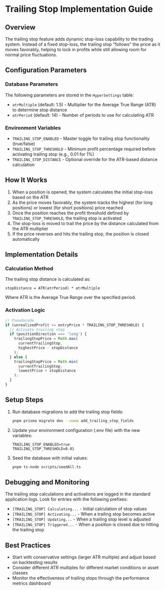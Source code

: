 # Trailing Stop Implementation Guide

## Overview

The trailing stop feature adds dynamic stop-loss capability to the trading system. Instead of a fixed stop-loss, the trailing stop "follows" the price as it moves favorably, helping to lock in profits while still allowing room for normal price fluctuations.

## Configuration Parameters

### Database Parameters

The following parameters are stored in the `HyperSettings` table:

- `atrMultiple` (default: 1.5) - Multiplier for the Average True Range (ATR) to determine stop distance
- `atrPeriod` (default: 14) - Number of periods to use for calculating ATR

### Environment Variables

- `TRAILING_STOP_ENABLED` - Master toggle for trailing stop functionality (true/false)
- `TRAILING_STOP_THRESHOLD` - Minimum profit percentage required before activating trailing stop (e.g., 0.01 for 1%)
- `TRAILING_STOP_DISTANCE` - Optional override for the ATR-based distance calculation

## How It Works

1. When a position is opened, the system calculates the initial stop-loss based on the ATR
2. As the price moves favorably, the system tracks the highest (for long positions) or lowest (for short positions) price reached
3. Once the position reaches the profit threshold defined by `TRAILING_STOP_THRESHOLD`, the trailing stop is activated
4. The stop-loss is moved to trail the price by the distance calculated from the ATR multiplier
5. If the price reverses and hits the trailing stop, the position is closed automatically

## Implementation Details

### Calculation Method

The trailing stop distance is calculated as:

```
stopDistance = ATR(atrPeriod) * atrMultiple
```

Where ATR is the Average True Range over the specified period.

### Activation Logic

```typescript
// Pseudocode
if (unrealizedProfit >= entryPrice * TRAILING_STOP_THRESHOLD) {
  // Activate trailing stop
  if (positionDirection === 'long') {
    trailingStopPrice = Math.max(
      currentTrailingStop, 
      highestPrice - stopDistance
    );
  } else {
    trailingStopPrice = Math.min(
      currentTrailingStop,
      lowestPrice + stopDistance
    );
  }
}
```

## Setup Steps

1. Run database migrations to add the trailing stop fields:
   ```bash
   pnpm prisma migrate dev --name add_trailing_stop_fields
   ```

2. Update your environment configuration (.env file) with the new variables:
   ```
   TRAILING_STOP_ENABLED=true
   TRAILING_STOP_THRESHOLD=0.01
   ```

3. Seed the database with initial values:
   ```bash
   pnpm ts-node scripts/seedAll.ts
   ```

## Debugging and Monitoring

The trailing stop calculations and activations are logged in the standard application logs. Look for entries with the following prefixes:

- `[TRAILING_STOP] Calculating...` - Initial calculation of stop values
- `[TRAILING_STOP] Activating...` - When a trailing stop becomes active
- `[TRAILING_STOP] Updating...` - When a trailing stop level is adjusted
- `[TRAILING_STOP] Triggered...` - When a position is closed due to hitting the trailing stop

## Best Practices

- Start with conservative settings (larger ATR multiple) and adjust based on backtesting results
- Consider different ATR multiples for different market conditions or asset classes
- Monitor the effectiveness of trailing stops through the performance metrics dashboard 